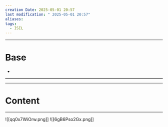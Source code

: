 ```yaml
---
creation Date: 2025-05-01 20:57
last modification: " 2025-05-01 20:57"
aliases: 
tags:
  - ISIL
---
```

___
# Base
- 
___
___
# Content
___
![[qq0x7WiOrw.png]]
![[6gB6Pso2Gx.png]]

